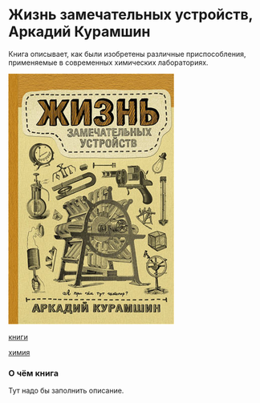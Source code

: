 # Жизнь замечательных устройств, Аркадий Курамшин

Книга описывает, как были изобретены различные приспособления,
применяемые в современных химических лабораториях.

![cover](books_jizn_zamechatelnih_ustroistv.jpg)

[книги](./meta_knigi.md)

[химия](./meta_himiya.md)

### О чём книга

Тут надо бы заполнить описание.
